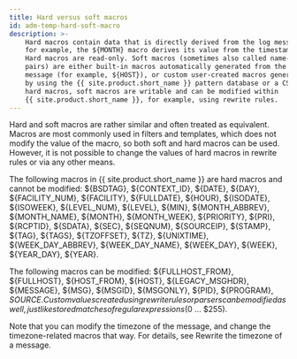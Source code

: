 ```yaml
---
title: Hard versus soft macros
id: adm-temp-hard-soft-macro
description: >-
    Hard macros contain data that is directly derived from the log message,
    for example, the ${MONTH} macro derives its value from the timestamp.
    Hard macros are read-only. Soft macros (sometimes also called name-value
    pairs) are either built-in macros automatically generated from the log
    message (for example, ${HOST}), or custom user-created macros generated
    by using the {{ site.product.short_name }} pattern database or a CSV-parser. In contrast to
    hard macros, soft macros are writable and can be modified within
    {{ site.product.short_name }}, for example, using rewrite rules.
---
```


Hard and soft macros are rather similar and often treated as equivalent.
Macros are most commonly used in filters and templates, which does not
modify the value of the macro, so both soft and hard macros can be used.
However, it is not possible to change the values of hard macros in
rewrite rules or via any other means.

The following macros in {{ site.product.short_name }} are hard macros and cannot be
modified: ${BSDTAG}, ${CONTEXT_ID}, ${DATE}, ${DAY}, ${FACILITY_NUM}, ${FACILITY},
${FULLDATE}, ${HOUR}, ${ISODATE}, ${ISOWEEK}, ${LEVEL_NUM}, ${LEVEL}, ${MIN}, ${MONTH_ABBREV},
${MONTH_NAME}, ${MONTH}, ${MONTH_WEEK}, ${PRIORITY}, ${PRI}, ${RCPTID}, ${SDATA}, ${SEC},
${SEQNUM}, ${SOURCEIP}, ${STAMP}, ${TAG}, ${TAGS}, ${TZOFFSET}, ${TZ}, ${UNIXTIME},
${WEEK_DAY_ABBREV}, ${WEEK_DAY_NAME}, ${WEEK_DAY}, ${WEEK}, ${YEAR_DAY}, ${YEAR}.

The following macros can be modified: ${FULLHOST_FROM}, ${FULLHOST},
${HOST_FROM}, ${HOST}, ${LEGACY_MSGHDR}, ${MESSAGE}, ${MSG}, ${MSGID}, ${MSGONLY}, ${PID},
${PROGRAM}, ${SOURCE}. Custom values created using rewrite rules or parsers
can be modified as well, just like stored matches of regular expressions
($0 \... $255).

Note that you can modify the timezone of the message, and change the
timezone-related macros that way. For details, see
Rewrite the timezone of a message.
